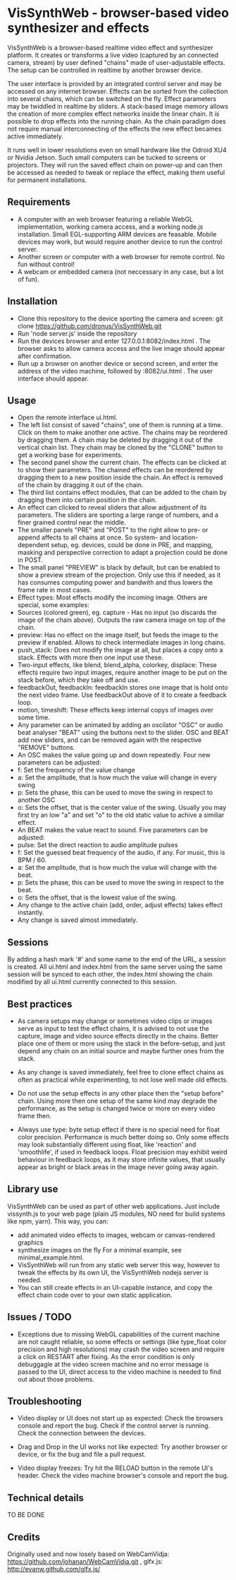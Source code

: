 VisSynthWeb - browser-based video synthesizer and effects
=========================================================

VisSynthWeb is a browser-based realtime video effect and synthesizer platform. It creates or transforms a live video (captured by an connected camera, stream) by user defined "chains" made of user-adjustable effects. The setup can be controlled in realtime by another browser device.

The user interface is provided by an integrated control server and may be accessed on any internet browser. Effects can be sorted from the collection into several chains, which can be switched on the fly. Effect parameters may be twiddled in realtime by sliders. A stack-based image memory allows the creation of more complex effect networks inside the linear chain. It is possible to drop effects into the running chain. As the chain paradigm does not require manual interconnecting of the effects the new effect becames active immediately. 

It runs well in lower resolutions even on small hardware like the Odroid XU4 or Nvidia Jetson. Such small computers can be tucked to screens or projectors. They will run the saved effect chain on power-up and can then be accessed as needed to tweak or replace the effect, making them useful for permanent installations.



## Requirements

* A computer with an web browser featuring a reliable WebGL implementation, working camera access, and a working node.js installation. Small EGL-supporting ARM devices are feasable. Mobile devices may work, but would require another device to run the control server.
* Another screen or computer with a web browser for remote control. No fun without control!
* A webcam or embedded camera (not neccessary in any case, but a lot of fun).


## Installation

* Clone this repository to the device sporting the camera and screen:
  git clone  https://github.com/dronus/VisSynthWeb.git
* Run 'node server.js' inside the repository
* Run the devices browser and enter 127.0.0.1:8082/index.html . The browser asks to allow camera access and the live image should appear after confirmation.
* Run up a browser on another device or second screen, and enter the address of the video machine, followed by :8082/ui.html . The user interface should appear.

## Usage

* Open the remote interface ui.html.
* The left list consist of saved "chains", one of them is running at a time. Click on them to make another one active. The chains may be reordered by dragging them. A chain may be deleted by dragging it out of the vertical chain list. They chain may be cloned by the "CLONE" button to get a working base for experiments.
* The second panel show the current chain. The effects can be clicked at to show their parameters. The chained effects can be reordered by dragging them to a new position inside the chain. An effect is removed of the chain by dragging it out of the chain.
* The third list contains effect modules, that can be added to the chain by dragging them into certain position in the chain.
* An effect can clicked to reveal sliders that allow adjustment of its parameters. The sliders are sporting a large range of numbers, and a finer grained control near the middle.
* The smaller panels "PRE" and "POST" to the right allow to pre- or append affects to all chains at once. So system- and location-dependent setup, eg. devices, could be done in PRE, and mapping, masking and perspective correction to adapt a projection could be done in POST.
* The small panel "PREVIEW" is black by default, but can be enabled to show a preview stream of the projection. Only use this if needed, as it has consumes computing power and bandwith and thus lowers the frame rate in most cases.
* Effect types: Most effects modify the incoming image. Others are special, some examples:
 * Sources (colored green), eg. capture - Has no input (so discards the image of the chain above). Outputs the raw camera image on top of the chain.
 * preview: Has no effect on the image itself, but feeds the image to the preview if enabled. Allows to check intermediate images in long chains.
 * push_stack: Does not modify the image at all, but places a copy onto a stack. Effects with more then one input use these.
 * Two-input effects, like blend, blend_alpha, colorkey, displace: These effects require two input images, require another image to be put on the stack before, which they take off and use.
 * feedbackOut, feedbackIn: feedbackIn stores one image that is hold onto the next video frame. Use feedbackOut above of it to create a feedback loop.
 * motion, timeshift: These effects keep internal copys of images over some time. 
* Any parameter can be animated by adding an oscilator "OSC" or audio beat analyser "BEAT" using the buttons next to the slider. OSC and BEAT add new sliders, and can be removed again with the respective "REMOVE" buttons.
* An OSC makes the value going up and down repeatedly. Four new parameters can be adjusted:
 * f: Set the frequency of the value change
 * a: Set the amplitude, that is how much the value will change in every swing
 * p: Sets the phase, this can be used to move the swing in respect to another OSC
 * o: Sets the offset, that is the center value of the swing. 
Usually you may first try an low "a" and set "o" to the old static value to achive a similiar effect.
* An BEAT makes the value react to sound. Five parameters can be adjusted:
 * pulse: Set the direct reaction to audio amplitude pulses
 * f: Set the guessed beat frequency of the audio, if any. For music, this is BPM / 60.
 * a: Set the amplitude, that is how much the value will change with the beat.
 * p: Sets the phase, this can be used to move the swing in respect to the beat.
 * o: Sets the offset, that is the lowest value of the swing.
* Any change to the active chain (add, order, adjust effects)  takes effect instantly.
* Any change is saved almost immediately.

## Sessions
By adding a hash mark '#' and some name to the end of the URL, a session is created. All ui.html and index.html from the same server using the same session will be synced to each other, the index.html showing the chain modified by all ui.html currently connected to this session.

## Best practices

* As camera setups may change or sometimes video clips or images serve as input to test the effect chains, it is advised
 to not use the capture, image and video source effects directly in the chains. 
 Better place one of them or more using the stack in the before-setup, and just depend any chain on an initial source and 
 maybe further ones from the stack.

* As any change is saved immediately, feel free to clone effect chains as often as practical while experimenting, to not lose
 well made old effects.
 
* Do not use the setup effects in any other place then the "setup before" chain. Using more then one setup of the same kind
 may degrade the performance, as the setup is changed twice or more on every video frame then.
 
* Always use type: byte setup effect if there is no special need for float color precision. Performance is much better doing so.
 Only some effects may look substantially different using float, like 'reaction' and 'smoothlife', if used in feedback loops.
 Float precision may exhibit weird behaviour in feedback loops, as it may store infinite values, that usually appear as bright 
 or black areas in the image never going away again.

## Library use

VisSynthWeb can be used as part of other web applications. Just include vissynth.js to your web page (plain JS modules, NO need for build systems like npm, yarn). This way, you can:
* add animated video effects to images, webcam or canvas-rendered graphics
* synthesize images on the fly
For a minimal example, see minimal_example.html. 
* VisSynthWeb will run from any static web server this way, however to tweak the effects by its own UI, the VisSynthWeb nodejs server is needed.
* You can still create effects in an UI-capable instance, and copy the effect chain code over to your own static application.

## Issues / TODO

* Exceptions due to missing WebGL capabilities of the current machine are not caught reliable, so some effects or settings
 (like type_float color precision and high resolutions) may crash the video screen and require a click on RESTART after fixing.
 As the error condition is only debuggagle at the video screen machine and no error message is passed to the UI, direct access
 to the video machine is needed to find out about those problems.

## Troubleshooting

* Video display or UI does not start up as expected: Check the browsers console and report the bug. Check if the control server is running. Check the connection between the devices.

* Drag and Drop in the UI works not like expected: Try another browser or device, or fix the bug and file a pull request.

* Video display freezes: Try hit the RELOAD button in the remote UI's header. Check the video machine browser's console and report the bug.

## Technical details
TO BE DONE


## Credits

Originally used and now losely based on WebCamVidja: https://github.com/johanan/WebCamVidja.git , glfx.js:  http://evanw.github.com/glfx.js/

